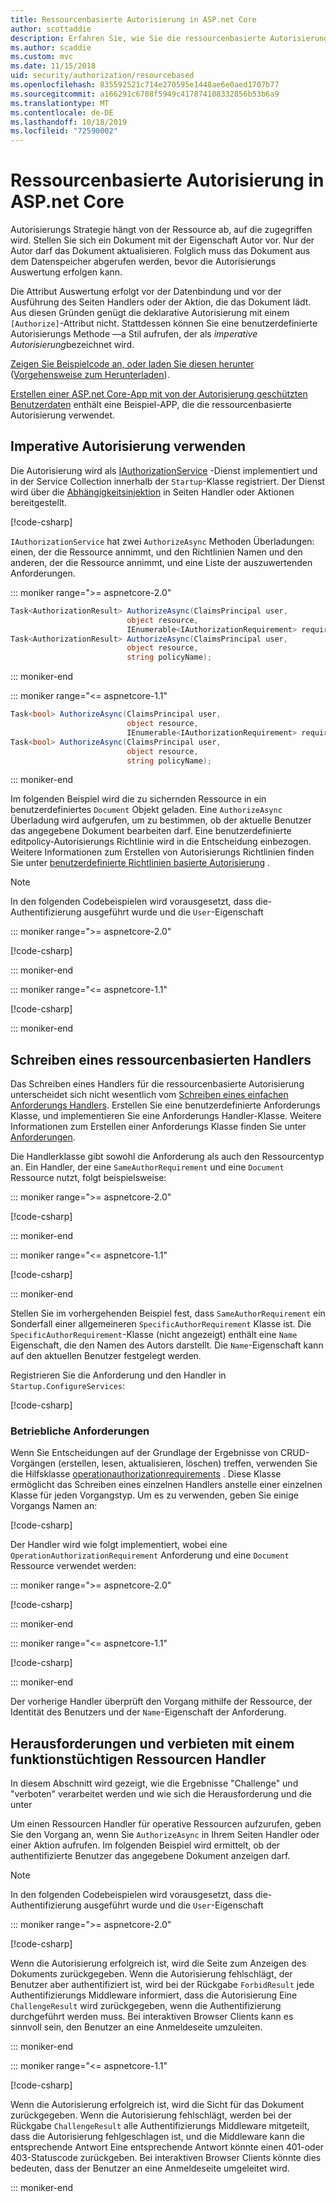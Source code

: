 ```yaml
---
title: Ressourcenbasierte Autorisierung in ASP.net Core
author: scottaddie
description: Erfahren Sie, wie Sie die ressourcenbasierte Autorisierung in einer ASP.net Core-App implementieren, wenn ein Autorisierungs Attribut nicht ausreicht.
ms.author: scaddie
ms.custom: mvc
ms.date: 11/15/2018
uid: security/authorization/resourcebased
ms.openlocfilehash: 835592521c714e270595e1448ae6e0aed1707b77
ms.sourcegitcommit: a166291c6708f5949c417874108332856b53b6a9
ms.translationtype: MT
ms.contentlocale: de-DE
ms.lasthandoff: 10/18/2019
ms.locfileid: "72590002"
---
```

# <a name="resource-based-authorization-in-aspnet-core"></a>Ressourcenbasierte Autorisierung in ASP.net Core

Autorisierungs Strategie hängt von der Ressource ab, auf die zugegriffen wird. Stellen Sie sich ein Dokument mit der Eigenschaft Autor vor. Nur der Autor darf das Dokument aktualisieren. Folglich muss das Dokument aus dem Datenspeicher abgerufen werden, bevor die Autorisierungs Auswertung erfolgen kann.

Die Attribut Auswertung erfolgt vor der Datenbindung und vor der Ausführung des Seiten Handlers oder der Aktion, die das Dokument lädt. Aus diesen Gründen genügt die deklarative Autorisierung mit einem `[Authorize]`-Attribut nicht. Stattdessen können Sie eine benutzerdefinierte Autorisierungs Methode &mdash;a Stil aufrufen, der als *imperative Autorisierung*bezeichnet wird.

[Zeigen Sie Beispielcode an, oder laden Sie diesen herunter](https://github.com/aspnet/AspNetCore.Docs/tree/master/aspnetcore/security/authorization/resourcebased/samples) ([Vorgehensweise zum Herunterladen](xref:index#how-to-download-a-sample)).

[Erstellen einer ASP.net Core-App mit von der Autorisierung geschützten Benutzerdaten](xref:security/authorization/secure-data) enthält eine Beispiel-APP, die die ressourcenbasierte Autorisierung verwendet.

## <a name="use-imperative-authorization"></a>Imperative Autorisierung verwenden

Die Autorisierung wird als [IAuthorizationService](/dotnet/api/microsoft.aspnetcore.authorization.iauthorizationservice) -Dienst implementiert und in der Service Collection innerhalb der `Startup`-Klasse registriert. Der Dienst wird über die [Abhängigkeitsinjektion](xref:fundamentals/dependency-injection) in Seiten Handler oder Aktionen bereitgestellt.

[!code-csharp[](resourcebased/samples/ResourceBasedAuthApp2/Controllers/DocumentController.cs?name=snippet_IAuthServiceDI&highlight=6)]

`IAuthorizationService` hat zwei `AuthorizeAsync` Methoden Überladungen: einen, der die Ressource annimmt, und den Richtlinien Namen und den anderen, der die Ressource annimmt, und eine Liste der auszuwertenden Anforderungen.

::: moniker range=">= aspnetcore-2.0"

```csharp
Task<AuthorizationResult> AuthorizeAsync(ClaimsPrincipal user,
                          object resource,
                          IEnumerable<IAuthorizationRequirement> requirements);
Task<AuthorizationResult> AuthorizeAsync(ClaimsPrincipal user,
                          object resource,
                          string policyName);
```

::: moniker-end

::: moniker range="<= aspnetcore-1.1"

```csharp
Task<bool> AuthorizeAsync(ClaimsPrincipal user,
                          object resource,
                          IEnumerable<IAuthorizationRequirement> requirements);
Task<bool> AuthorizeAsync(ClaimsPrincipal user,
                          object resource,
                          string policyName);
```

::: moniker-end

<a name="security-authorization-resource-based-imperative"></a>

Im folgenden Beispiel wird die zu sichernden Ressource in ein benutzerdefiniertes `Document` Objekt geladen. Eine `AuthorizeAsync` Überladung wird aufgerufen, um zu bestimmen, ob der aktuelle Benutzer das angegebene Dokument bearbeiten darf. Eine benutzerdefinierte editpolicy-Autorisierungs Richtlinie wird in die Entscheidung einbezogen. Weitere Informationen zum Erstellen von Autorisierungs Richtlinien finden Sie unter [benutzerdefinierte Richtlinien basierte Autorisierung](xref:security/authorization/policies) .

> [!NOTE]
> In den folgenden Codebeispielen wird vorausgesetzt, dass die-Authentifizierung ausgeführt wurde und die `User`-Eigenschaft

::: moniker range=">= aspnetcore-2.0"

[!code-csharp[](resourcebased/samples/ResourceBasedAuthApp2/Pages/Document/Edit.cshtml.cs?name=snippet_DocumentEditHandler)]

::: moniker-end

::: moniker range="<= aspnetcore-1.1"

[!code-csharp[](resourcebased/samples/ResourceBasedAuthApp1/Controllers/DocumentController.cs?name=snippet_DocumentEditAction)]

::: moniker-end

## <a name="write-a-resource-based-handler"></a>Schreiben eines ressourcenbasierten Handlers

Das Schreiben eines Handlers für die ressourcenbasierte Autorisierung unterscheidet sich nicht wesentlich vom [Schreiben eines einfachen Anforderungs Handlers](xref:security/authorization/policies#security-authorization-policies-based-authorization-handler). Erstellen Sie eine benutzerdefinierte Anforderungs Klasse, und implementieren Sie eine Anforderungs Handler-Klasse. Weitere Informationen zum Erstellen einer Anforderungs Klasse finden Sie unter [Anforderungen](xref:security/authorization/policies#requirements).

Die Handlerklasse gibt sowohl die Anforderung als auch den Ressourcentyp an. Ein Handler, der eine `SameAuthorRequirement` und eine `Document` Ressource nutzt, folgt beispielsweise:

::: moniker range=">= aspnetcore-2.0"

[!code-csharp[](resourcebased/samples/ResourceBasedAuthApp2/Services/DocumentAuthorizationHandler.cs?name=snippet_HandlerAndRequirement)]

::: moniker-end

::: moniker range="<= aspnetcore-1.1"

[!code-csharp[](resourcebased/samples/ResourceBasedAuthApp1/Services/DocumentAuthorizationHandler.cs?name=snippet_HandlerAndRequirement)]

::: moniker-end

Stellen Sie im vorhergehenden Beispiel fest, dass `SameAuthorRequirement` ein Sonderfall einer allgemeineren `SpecificAuthorRequirement` Klasse ist. Die `SpecificAuthorRequirement`-Klasse (nicht angezeigt) enthält eine `Name` Eigenschaft, die den Namen des Autors darstellt. Die `Name`-Eigenschaft kann auf den aktuellen Benutzer festgelegt werden.

Registrieren Sie die Anforderung und den Handler in `Startup.ConfigureServices`:

[!code-csharp[](resourcebased/samples/ResourceBasedAuthApp2/Startup.cs?name=snippet_ConfigureServicesSample&highlight=3-7,9)]

### <a name="operational-requirements"></a>Betriebliche Anforderungen

Wenn Sie Entscheidungen auf der Grundlage der Ergebnisse von CRUD-Vorgängen (erstellen, lesen, aktualisieren, löschen) treffen, verwenden Sie die Hilfsklasse [operationauthorizationrequirements](/dotnet/api/microsoft.aspnetcore.authorization.infrastructure.operationauthorizationrequirement) . Diese Klasse ermöglicht das Schreiben eines einzelnen Handlers anstelle einer einzelnen Klasse für jeden Vorgangstyp. Um es zu verwenden, geben Sie einige Vorgangs Namen an:

[!code-csharp[](resourcebased/samples/ResourceBasedAuthApp2/Services/DocumentAuthorizationCrudHandler.cs?name=snippet_OperationsClass)]

Der Handler wird wie folgt implementiert, wobei eine `OperationAuthorizationRequirement` Anforderung und eine `Document` Ressource verwendet werden:

::: moniker range=">= aspnetcore-2.0"

[!code-csharp[](resourcebased/samples/ResourceBasedAuthApp2/Services/DocumentAuthorizationCrudHandler.cs?name=snippet_Handler)]

::: moniker-end

::: moniker range="<= aspnetcore-1.1"

[!code-csharp[](resourcebased/samples/ResourceBasedAuthApp1/Services/DocumentAuthorizationCrudHandler.cs?name=snippet_Handler)]

::: moniker-end

Der vorherige Handler überprüft den Vorgang mithilfe der Ressource, der Identität des Benutzers und der `Name`-Eigenschaft der Anforderung.

## <a name="challenge-and-forbid-with-an-operational-resource-handler"></a>Herausforderungen und verbieten mit einem funktionstüchtigen Ressourcen Handler

In diesem Abschnitt wird gezeigt, wie die Ergebnisse "Challenge" und "verboten" verarbeitet werden und wie sich die Herausforderung und die unter

Um einen Ressourcen Handler für operative Ressourcen aufzurufen, geben Sie den Vorgang an, wenn Sie `AuthorizeAsync` in Ihrem Seiten Handler oder einer Aktion aufrufen. Im folgenden Beispiel wird ermittelt, ob der authentifizierte Benutzer das angegebene Dokument anzeigen darf.

> [!NOTE]
> In den folgenden Codebeispielen wird vorausgesetzt, dass die-Authentifizierung ausgeführt wurde und die `User`-Eigenschaft

::: moniker range=">= aspnetcore-2.0"

[!code-csharp[](resourcebased/samples/ResourceBasedAuthApp2/Pages/Document/View.cshtml.cs?name=snippet_DocumentViewHandler&highlight=10-11)]

Wenn die Autorisierung erfolgreich ist, wird die Seite zum Anzeigen des Dokuments zurückgegeben. Wenn die Autorisierung fehlschlägt, der Benutzer aber authentifiziert ist, wird bei der Rückgabe `ForbidResult` jede Authentifizierungs Middleware informiert, dass die Autorisierung Eine `ChallengeResult` wird zurückgegeben, wenn die Authentifizierung durchgeführt werden muss. Bei interaktiven Browser Clients kann es sinnvoll sein, den Benutzer an eine Anmeldeseite umzuleiten.

::: moniker-end

::: moniker range="<= aspnetcore-1.1"

[!code-csharp[](resourcebased/samples/ResourceBasedAuthApp1/Controllers/DocumentController.cs?name=snippet_DocumentViewAction&highlight=11-12)]

Wenn die Autorisierung erfolgreich ist, wird die Sicht für das Dokument zurückgegeben. Wenn die Autorisierung fehlschlägt, werden bei der Rückgabe `ChallengeResult` alle Authentifizierungs Middleware mitgeteilt, dass die Autorisierung fehlgeschlagen ist, und die Middleware kann die entsprechende Antwort Eine entsprechende Antwort könnte einen 401-oder 403-Statuscode zurückgeben. Bei interaktiven Browser Clients könnte dies bedeuten, dass der Benutzer an eine Anmeldeseite umgeleitet wird.

::: moniker-end
